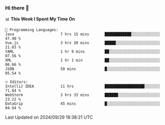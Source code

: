 ### Hi there 👋

<!--
**asdf12303116/asdf12303116** is a ✨ _special_ ✨ repository because its `README.md` (this file) appears on your GitHub profile.

Here are some ideas to get you started:

- 🔭 I’m currently working on ...
- 🌱 I’m currently learning ...
- 👯 I’m looking to collaborate on ...
- 🤔 I’m looking for help with ...
- 💬 Ask me about ...
- 📫 How to reach me: ...
- 😄 Pronouns: ...
- ⚡ Fun fact: ...
-->

<!--START_SECTION:waka-->
📊 **This Week I Spent My Time On** 

```text
💬 Programming Languages: 
Java                     7 hrs 15 mins       ████████████░░░░░░░░░░░░░   47.40 % 
Vue.js                   3 hrs 20 mins       █████░░░░░░░░░░░░░░░░░░░░   21.83 % 
YAML                     1 hr 9 mins         ██░░░░░░░░░░░░░░░░░░░░░░░   07.56 % 
XML                      1 hr 1 min          ██░░░░░░░░░░░░░░░░░░░░░░░   06.66 % 
JSON                     50 mins             █░░░░░░░░░░░░░░░░░░░░░░░░   05.54 % 

🔥 Editors: 
IntelliJ IDEA            11 hrs              ██████████████████░░░░░░░   71.84 % 
WebStorm                 3 hrs 33 mins       ██████░░░░░░░░░░░░░░░░░░░   23.22 % 
DataGrip                 45 mins             █░░░░░░░░░░░░░░░░░░░░░░░░   04.94 % 
```


 Last Updated on 2024/09/29 18:38:21 UTC
<!--END_SECTION:waka-->
